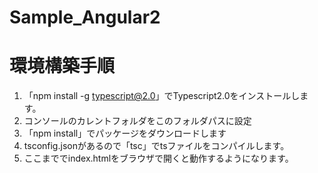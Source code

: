 # Sample_Angular2

# 環境構築手順
1. 「npm install -g typescript@2.0」でTypescript2.0をインストールします。
2. コンソールのカレントフォルダをこのフォルダパスに設定
3. 「npm install」でパッケージをダウンロードします
4. tsconfig.jsonがあるので「tsc」でtsファイルをコンパイルします。
5. ここまででindex.htmlをブラウザで開くと動作するようになります。
